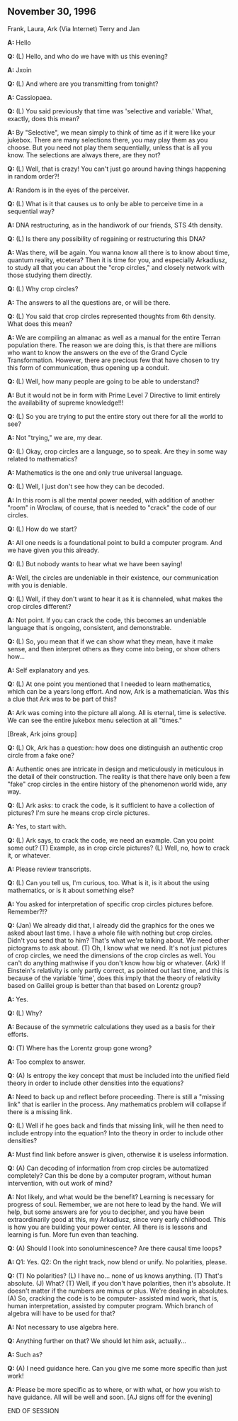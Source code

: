 ## November 30, 1996
Frank, Laura, Ark (Via Internet) Terry and Jan

**A:** Hello

**Q:** (L) Hello, and who do we have with us this evening?

**A:** Jxoin

**Q:** (L) And where are you transmitting from tonight?

**A:** Cassiopaea.

**Q:** (L) You said previously that time was 'selective and variable.' What, exactly, does this mean?

**A:** By "Selective", we mean simply to think of time as if it were like your jukebox. There are many selections there, you may play them as you choose. But you need not play them sequentially, unless that is all you know. The selections are always there, are they not?

**Q:** (L) Well, that is crazy! You can't just go around having things happening in random order?!

**A:** Random is in the eyes of the perceiver.

**Q:** (L) What is it that causes us to only be able to perceive time in a sequential way?

**A:** DNA restructuring, as in the handiwork of our friends, STS 4th density.

**Q:** (L) Is there any possibility of regaining or restructuring this DNA?

**A:** Was there, will be again. You wanna know all there is to know about time, quantum reality, etcetera? Then it is time for you, and especially Arkadiusz, to study all that you can about the "crop circles," and closely network with those studying them directly.

**Q:** (L) Why crop circles?

**A:** The answers to all the questions are, or will be there.

**Q:** (L) You said that crop circles represented thoughts from 6th density. What does this mean?

**A:** We are compiling an almanac as well as a manual for the entire Terran population there. The reason we are doing this, is that there are millions who want to know the answers on the eve of the Grand Cycle Transformation. However, there are precious few that have chosen to try this form of communication, thus opening up a conduit.

**Q:** (L) Well, how many people are going to be able to understand?

**A:** But it would not be in form with Prime Level 7 Directive to limit entirely the availability of supreme knowledge!!!

**Q:** (L) So you are trying to put the entire story out there for all the world to see?

**A:** Not "trying," we are, my dear.

**Q:** (L) Okay, crop circles are a language, so to speak. Are they in some way related to mathematics?

**A:** Mathematics is the one and only true universal language.

**Q:** (L) Well, I just don't see how they can be decoded.

**A:** In this room is all the mental power needed, with addition of another "room" in Wroclaw, of course, that is needed to "crack" the code of our circles.

**Q:** (L) How do we start?

**A:** All one needs is a foundational point to build a computer program. And we have given you this already.

**Q:** (L) But nobody wants to hear what we have been saying!

**A:** Well, the circles are undeniable in their existence, our communication with you is deniable.

**Q:** (L) Well, if they don't want to hear it as it is channeled, what makes the crop circles different?

**A:** Not point. If you can crack the code, this becomes an undeniable language that is ongoing, consistent, and demonstrable.

**Q:** (L) So, you mean that if we can show what they mean, have it make sense, and then interpret others as they come into being, or show others how...

**A:** Self explanatory and yes.

**Q:** (L) At one point you mentioned that I needed to learn mathematics, which can be a years long effort. And now, Ark is a mathematician. Was this a clue that Ark was to be part of this?

**A:** Ark was coming into the picture all along. All is eternal, time is selective. We can see the entire jukebox menu selection at all "times."

[Break, Ark joins group]

**Q:** (L) Ok, Ark has a question: how does one distinguish an authentic crop circle from a fake one?

**A:** Authentic ones are intricate in design and meticulously in meticulous in the detail of their construction. The reality is that there have only been a few "fake" crop circles in the entire history of the phenomenon world wide, any way.

**Q:** (L) Ark asks: to crack the code, is it sufficient to have a collection of pictures? I'm sure he means crop circle pictures.

**A:** Yes, to start with.

**Q:** (L) Ark says, to crack the code, we need an example. Can you point some out? (T) Example, as in crop circle pictures? (L) Well, no, how to crack it, or whatever.

**A:** Please review transcripts.

**Q:** (L) Can you tell us, I'm curious, too. What is it, is it about the using mathematics, or is it about something else?

**A:** You asked for interpretation of specific crop circles pictures before. Remember?!?

**Q:** (Jan) We already did that, I already did the graphics for the ones we asked about last time. I have a whole file with nothing but crop circles. Didn't you send that to him? That's what we're talking about. We need other pictograms to ask about. (T) Oh, I know what we need. It's not just pictures of crop circles, we need the dimensions of the crop circles as well. You can't do anything mathwise if you don't know how big or whatever. (Ark) If Einstein's relativity is only partly correct, as pointed out last time, and this is because of the variable 'time', does this imply that the theory of relativity based on Galilei group is better than that based on Lorentz group?

**A:** Yes.

**Q:** (L) Why?

**A:** Because of the symmetric calculations they used as a basis for their efforts.

**Q:** (T) Where has the Lorentz group gone wrong?

**A:** Too complex to answer.

**Q:** (A) Is entropy the key concept that must be included into the unified field theory in order to include other densities into the equations?

**A:** Need to back up and reflect before proceeding. There is still a "missing link" that is earlier in the process. Any mathematics problem will collapse if there is a missing link.

**Q:** (L) Well if he goes back and finds that missing link, will he then need to include entropy into the equation? Into the theory in order to include other densities?

**A:** Must find link before answer is given, otherwise it is useless information.

**Q:** (A) Can decoding of information from crop circles be automatized completely? Can this be done by a computer program, without human intervention, with out work of mind?

**A:** Not likely, and what would be the benefit? Learning is necessary for progress of soul. Remember, we are not here to lead by the hand. We will help, but some answers are for you to decipher, and you have been extraordinarily good at this, my Arkadiusz, since very early childhood. This is how you are building your power center. All there is is lessons and learning is fun. More fun even than teaching.

**Q:** (A) Should I look into sonoluminescence? Are there causal time loops?

**A:** Q1: Yes. Q2: On the right track, now blend or unify. No polarities, please.

**Q:** (T) No polarities? (L) I have no... none of us knows anything. (T) That's absolute. (J) What? (T) Well, if you don't have polarities, then it's absolute. It doesn't matter if the numbers are minus or plus. We're dealing in absolutes. (A) So, cracking the code is to be computer- assisted mind work, that is, human interpretation, assisted by computer program. Which branch of algebra will have to be used for that?

**A:** Not necessary to use algebra here.

**Q:** Anything further on that? We should let him ask, actually...

**A:** Such as?

**Q:** (A) I need guidance here. Can you give me some more specific than just work!

**A:** Please be more specific as to where, or with what, or how you wish to have guidance. All will be well and soon. [AJ signs off for the evening]

END OF SESSION

